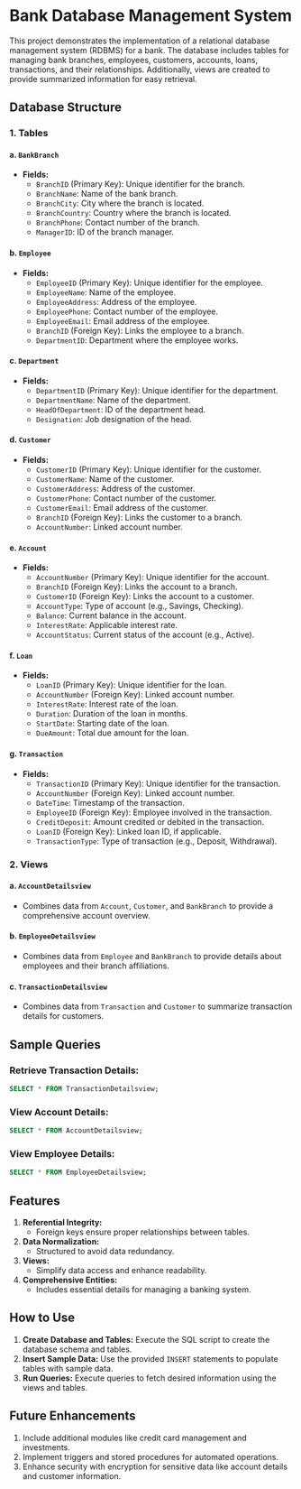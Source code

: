 # Bank Database Management System

This project demonstrates the implementation of a relational database management system (RDBMS) for a bank. The database includes tables for managing bank branches, employees, customers, accounts, loans, transactions, and their relationships. Additionally, views are created to provide summarized information for easy retrieval.

## Database Structure

### 1. Tables
#### a. `BankBranch`
- **Fields:**
  - `BranchID` (Primary Key): Unique identifier for the branch.
  - `BranchName`: Name of the bank branch.
  - `BranchCity`: City where the branch is located.
  - `BranchCountry`: Country where the branch is located.
  - `BranchPhone`: Contact number of the branch.
  - `ManagerID`: ID of the branch manager.

#### b. `Employee`
- **Fields:**
  - `EmployeeID` (Primary Key): Unique identifier for the employee.
  - `EmployeeName`: Name of the employee.
  - `EmployeeAddress`: Address of the employee.
  - `EmployeePhone`: Contact number of the employee.
  - `EmployeeEmail`: Email address of the employee.
  - `BranchID` (Foreign Key): Links the employee to a branch.
  - `DepartmentID`: Department where the employee works.

#### c. `Department`
- **Fields:**
  - `DepartmentID` (Primary Key): Unique identifier for the department.
  - `DepartmentName`: Name of the department.
  - `HeadOfDepartment`: ID of the department head.
  - `Designation`: Job designation of the head.

#### d. `Customer`
- **Fields:**
  - `CustomerID` (Primary Key): Unique identifier for the customer.
  - `CustomerName`: Name of the customer.
  - `CustomerAddress`: Address of the customer.
  - `CustomerPhone`: Contact number of the customer.
  - `CustomerEmail`: Email address of the customer.
  - `BranchID` (Foreign Key): Links the customer to a branch.
  - `AccountNumber`: Linked account number.

#### e. `Account`
- **Fields:**
  - `AccountNumber` (Primary Key): Unique identifier for the account.
  - `BranchID` (Foreign Key): Links the account to a branch.
  - `CustomerID` (Foreign Key): Links the account to a customer.
  - `AccountType`: Type of account (e.g., Savings, Checking).
  - `Balance`: Current balance in the account.
  - `InterestRate`: Applicable interest rate.
  - `AccountStatus`: Current status of the account (e.g., Active).

#### f. `Loan`
- **Fields:**
  - `LoanID` (Primary Key): Unique identifier for the loan.
  - `AccountNumber` (Foreign Key): Linked account number.
  - `InterestRate`: Interest rate of the loan.
  - `Duration`: Duration of the loan in months.
  - `StartDate`: Starting date of the loan.
  - `DueAmount`: Total due amount for the loan.

#### g. `Transaction`
- **Fields:**
  - `TransactionID` (Primary Key): Unique identifier for the transaction.
  - `AccountNumber` (Foreign Key): Linked account number.
  - `DateTime`: Timestamp of the transaction.
  - `EmployeeID` (Foreign Key): Employee involved in the transaction.
  - `CreditDeposit`: Amount credited or debited in the transaction.
  - `LoanID` (Foreign Key): Linked loan ID, if applicable.
  - `TransactionType`: Type of transaction (e.g., Deposit, Withdrawal).

### 2. Views

#### a. `AccountDetailsview`
- Combines data from `Account`, `Customer`, and `BankBranch` to provide a comprehensive account overview.

#### b. `EmployeeDetailsview`
- Combines data from `Employee` and `BankBranch` to provide details about employees and their branch affiliations.

#### c. `TransactionDetailsview`
- Combines data from `Transaction` and `Customer` to summarize transaction details for customers.

## Sample Queries
### Retrieve Transaction Details:
```sql
SELECT * FROM TransactionDetailsview;
```

### View Account Details:
```sql
SELECT * FROM AccountDetailsview;
```

### View Employee Details:
```sql
SELECT * FROM EmployeeDetailsview;
```

## Features
1. **Referential Integrity:**
   - Foreign keys ensure proper relationships between tables.
2. **Data Normalization:**
   - Structured to avoid data redundancy.
3. **Views:**
   - Simplify data access and enhance readability.
4. **Comprehensive Entities:**
   - Includes essential details for managing a banking system.

## How to Use
1. **Create Database and Tables:**
   Execute the SQL script to create the database schema and tables.
2. **Insert Sample Data:**
   Use the provided `INSERT` statements to populate tables with sample data.
3. **Run Queries:**
   Execute queries to fetch desired information using the views and tables.

## Future Enhancements
1. Include additional modules like credit card management and investments.
2. Implement triggers and stored procedures for automated operations.
3. Enhance security with encryption for sensitive data like account details and customer information.
